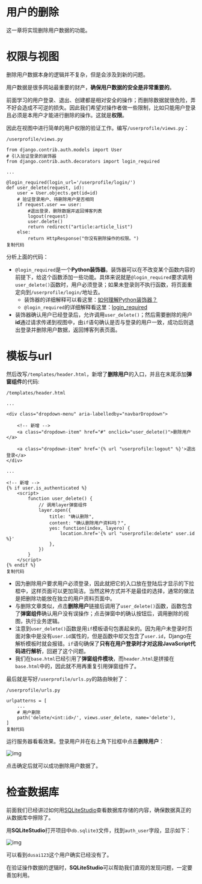# 用户的删除

这一章将实现删除用户数据的功能。

# 权限与视图

删除用户数据本身的逻辑并不复杂，但是会涉及到新的问题。

用户数据是很多网站最重要的财产，**确保用户数据的安全是非常重要的**。

前面学习的用户登录、退出、创建都是相对安全的操作；而删除数据就很危险，弄不好会造成不可逆的损失。因此我们希望对操作者做一些限制，比如只能用户登录且必须是本用户才能进行删除的操作。这就是**权限**。

因此在视图中进行简单的用户权限的验证工作。编写`/userprofile/views.py`：

```
/userprofile/views.py

from django.contrib.auth.models import User
# 引入验证登录的装饰器
from django.contrib.auth.decorators import login_required

...

@login_required(login_url='/userprofile/login/')
def user_delete(request, id):
    user = User.objects.get(id=id)
    # 验证登录用户、待删除用户是否相同
    if request.user == user:
        #退出登录，删除数据并返回博客列表
        logout(request)
        user.delete()
        return redirect("article:article_list")
    else:
        return HttpResponse("你没有删除操作的权限。")
复制代码
```

分析上面的代码：

- `@login_required`是一个**Python装饰器**。装饰器可以在不改变某个函数内容的前提下，给这个函数添加一些功能。具体来说就是`@login_required`要求调用`user_delete()`函数时，用户必须登录；如果未登录则不执行函数，将页面重定向到`/userprofile/login/`地址去。
  - 装饰器的详细解释可以看这里：[如何理解Python装饰器？](https://link.juejin.im/?target=https%3A%2F%2Fwww.zhihu.com%2Fquestion%2F26930016)
  - `@login_required`的详细解释看这里：[login_required](https://link.juejin.im/?target=https%3A%2F%2Fdocs.djangoproject.com%2Fen%2F2.1%2Ftopics%2Fauth%2Fdefault%2F%23django.contrib.auth.decorators.login_required)
- 装饰器确认用户已经登录后，允许调用`user_delete()`；然后需要删除的用户**id**通过请求传递到视图中，由`if`语句确认是否与登录的用户一致，成功后则退出登录并删除用户数据，返回博客列表页面。

# 模板与url

然后改写`/templates/header.html`，新增了**删除用户**的入口，并且在末尾添加**弹窗组件**的代码:

```
/templates/header.html

...

<div class="dropdown-menu" aria-labelledby="navbarDropdown">
    
    <!-- 新增 -->
    <a class="dropdown-item" href="#" onclick="user_delete()">删除用户</a>
    
    <a class="dropdown-item" href='{% url "userprofile:logout" %}'>退出登录</a>
</div>

...

<!-- 新增 -->
{% if user.is_authenticated %}
    <script>
        function user_delete() {
            // 调用layer弹窗组件
            layer.open({
                title: "确认删除",
                content: "确认删除用户资料吗？",
                yes: function(index, layero) {
                    location.href='{% url "userprofile:delete" user.id %}'
                },
            })
        }
    </script>
{% endif %}
复制代码
```

- 因为删除用户要求用户必须登录，因此就把它的入口放在登陆后才显示的下拉框中，这样页面可以更加简洁。当然这种方式并不是最佳的选择，通常的做法是把删除功能放在独立的用户资料页面中。
- 与删除文章类似，点击**删除用户**链接后调用了`user_delete()`函数，函数包含了**弹窗组件**确认用户没有误操作；点击弹窗中的确认按钮后，调用删除的视图，执行业务逻辑。
- 注意到`user_delete()`函数是用`if`模板语句包裹起来的。因为用户未登录时页面对象中是没有`user.id`属性的，但是函数中却又包含了`user.id`，Django在解析模板时就会报错。`if`语句确保了**只有在用户登录时才对这段JavaScript代码进行解析**，回避了这个问题。
- 我们在`base.html`已经引用了**弹窗组件模块**，而`header.html`是拼接在`base.html`中的，因此就不用再重复引用弹窗组件了。

最后就是写好`/userprofile/urls.py`的路由映射了：

```
/userprofile/urls.py

urlpatterns = [
    ...
    # 用户删除
    path('delete/<int:id>/', views.user_delete, name='delete'),
]
复制代码
```

运行服务器看看效果。登录用户并在右上角下拉框中点击**删除用户**：



![img](https://user-gold-cdn.xitu.io/2018/11/4/166de77129be9eb6?imageView2/0/w/1280/h/960/format/webp/ignore-error/1)



点击确定后就可以成功删除用户数据了。

# 检查数据库

前面我们已经讲过如何用[SQLiteStudio](https://link.juejin.im/?target=https%3A%2F%2Fsqlitestudio.pl%2Findex.rvt)查看数据库存储的内容，确保数据真正的从数据库中擦除了。

用**SQLiteStudio**打开项目中`db.sqlite3`文件，找到`auth_user`字段，显示如下：



![img](https://user-gold-cdn.xitu.io/2018/11/4/166de77129d9bdde?imageView2/0/w/1280/h/960/format/webp/ignore-error/1)



可以看到`dusai123`这个用户确实已经没有了。

在验证操作数据的逻辑时，**SQLiteStudio**可以帮助我们直观的发现问题，一定要善加利用。